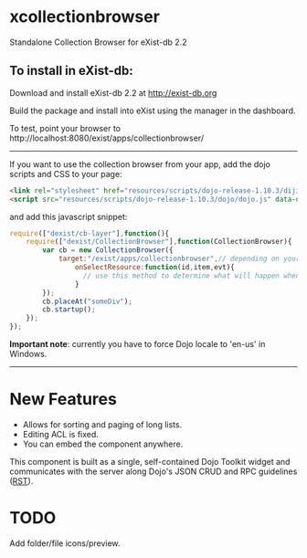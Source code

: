 xcollectionbrowser
==================

Standalone Collection Browser for eXist-db 2.2

To install in eXist-db:
--------------------

Download and install eXist-db 2.2 at http://exist-db.org

Build the package and install into eXist using the manager in the dashboard.

To test, point your browser to http://localhost:8080/exist/apps/collectionbrowser/

--------

If you want to use the collection browser from your app, add the dojo scripts and CSS to your page:
```html
<link rel="stylesheet" href="resources/scripts/dojo-release-1.10.3/dijit/themes/claro/claro.css"/>
<script src="resources/scripts/dojo-release-1.10.3/dojo/dojo.js" data-dojo-config="async:true,locale:'en-us'"/>
```
and add this javascript snippet:

```javascript
require(["dexist/cb-layer"],function(){
	require(["dexist/CollectionBrowser"],function(CollectionBrowser){
		var cb = new CollectionBrowser({
			target:"/exist/apps/collectionbrowser",// depending on your setup
		        onSelectResource:function(id,item,evt){
		          // use this method to determine what will happen when a document is selected (double-click)
		        }
		});
		cb.placeAt("someDiv");
		cb.startup();
	});
});
```

**Important note**: currently you have to force Dojo locale to 'en-us' in Windows.

--------


New Features
==============

* Allows for sorting and paging of long lists.
* Editing ACL is fixed.
* You can embed the component anywhere.

This component is built as a single, self-contained Dojo Toolkit widget and communicates with the server along Dojo's JSON CRUD and RPC guidelines ([RST](https://github.com/lagua/xrst)).

TODO
=====

Add folder/file icons/preview.
